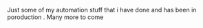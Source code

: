 
Just some of my automation stuff that i have done and has been in poroduction  . Many more to come 

